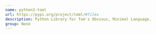 ```yaml
---
name: python2-toml
url: https://pypi.org/project/toml/#files
description: Python Library for Tom's Obvious, Minimal Language.
group: None
---
```

